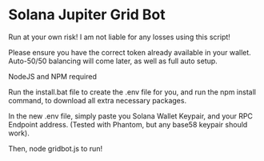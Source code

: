# Solana Jupiter Grid Bot

Run at your own risk! I am not liable for any losses using this script!

Please ensure you have the correct token already available in your wallet. Auto-50/50 balancing will come later, as well as full auto setup.

NodeJS and NPM required

Run the install.bat file to create the .env file for you, and run the npm install command, to download all extra necessary packages. 

In the new .env file, simply paste you Solana Wallet Keypair, and your RPC Endpoint address. (Tested with Phantom, but any base58 keypair should work).

Then, node gridbot.js to run! 